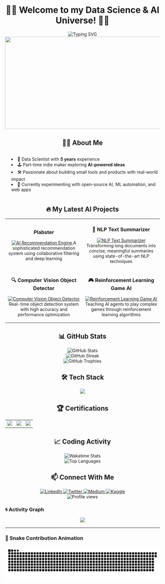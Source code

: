 # <div align="center">👨‍💻 Welcome to my Data Science & AI Universe! 👨‍💻</div>

<div align="center">
  <img src="https://readme-typing-svg.herokuapp.com?font=Fira+Code&size=25&duration=3000&pause=1000&color=36BCF7&center=true&vCenter=true&width=600&lines=5%2B+Years+of+Data+Science+Experience;AI+Explorer+and+Builder;Turning+Data+into+Actionable+Insights;Creating+the+Future+with+AI" alt="Typing SVG" />
</div>

<div align="center">
  <img src="https://media.giphy.com/media/v1.Y2lkPTc5MGI3NjExeHo3cWt2czV0YWM2c2tmamwwbjI3YnB2a3dqbDYwenB3cHJibHAyMiZlcD12MV9pbnRlcm5hbF9naWZfYnlfaWQmY3Q9Zw/f3iwJFOVOwuy7K6FFw/giphy.gif" width="600" height="300"/>
</div>

## <div align="center">👨‍💻 About Me</div>

<div align="center">
  <ul align="left" style="list-style-position: inside; padding-left: 20px; display: inline-block; text-align: left;">
    <li>🧠 Data Scientist with <b>5 years</b> experience</li>
    <li>🕹️ Part-time indie maker exploring <b>AI-powered ideas</b></li>
    <li>🛠️ Passionate about building small tools and products with real-world impact</li>
    <li>🎯 Currently experimenting with open-source AI, ML automation, and web apps</li>
  </ul>
</div>

## <div align="center">🔥 My Latest AI Projects</div>

<div align="center">
  <table>
    <tr>
      <td width="50%">
        <h3 align="center">Plabster</h3>
        <p align="center">
          <a href="https://www.plabster.com" target="_blank">
            <img src="https://www.plabster.com/logo.png" width="100%" alt="AI Recommendation Engine"/>
          </a>
          <span>A sophisticated recommendation system using collaborative filtering and deep learning</span>
        </p>
      </td>
      <td width="50%">
        <h3 align="center">🧠 NLP Text Summarizer</h3>
        <p align="center">
          <a href="https://github.com/muneebable/nlp-text-summarizer" target="_blank">
            <img src="https://media.giphy.com/media/v1.Y2lkPTc5MGI3NjExeWh4OTM2MnN3ZjdmZnMzdHdnOHcwdWNrOGpvYnVtdndvYXE3NGxvaiZlcD12MV9pbnRlcm5hbF9naWZfYnlfaWQmY3Q9Zw/3oKIPEqDGUULpEU0aQ/giphy.gif" width="100%" alt="NLP Text Summarizer"/>
          </a>
          <span>Transforming long documents into concise, meaningful summaries using state-of-the-art NLP techniques</span>
        </p>
      </td>
    </tr>
    <tr>
      <td width="50%">
        <h3 align="center">🔍 Computer Vision Object Detector</h3>
        <p align="center">
          <a href="https://github.com/muneebable/object-detection" target="_blank">
            <img src="https://media.giphy.com/media/v1.Y2lkPTc5MGI3NjExcm5zYnpzYnY5b3FicDZpNjZvb29wdGVwazZtcDcwNHprbWFrZTg4ayZlcD12MV9pbnRlcm5hbF9naWZfYnlfaWQmY3Q9Zw/3o7bu3XilJ5BOiSGic/giphy.gif" width="100%" alt="Computer Vision Object Detector"/>
          </a>
          <span>Real-time object detection system with high accuracy and performance optimization</span>
        </p>
      </td>
      <td width="50%">
        <h3 align="center">🎮 Reinforcement Learning Game AI</h3>
        <p align="center">
          <a href="https://github.com/muneebable/rl-game-ai" target="_blank">
            <img src="https://media.giphy.com/media/v1.Y2lkPTc5MGI3NjExeTM5MW55c2w1OTR1bGtrN2Q5NW5mYXV2NnRyeXVrY2ltdWhpcTF1YSZlcD12MV9pbnRlcm5hbF9naWZfYnlfaWQmY3Q9Zw/MeJgB3yMMwIaHmKD4z/giphy.gif" width="100%" alt="Reinforcement Learning Game AI"/>
          </a>
          <span>Teaching AI agents to play complex games through reinforcement learning algorithms</span>
        </p>
      </td>
    </tr>
  </table>
</div>

## <div align="center">📊 GitHub Stats</div>

<div align="center">
  <img src="https://github-readme-stats.vercel.app/api?username=muneebable&show_icons=true&theme=radical&count_private=true" alt="GitHub Stats" />
</div>

<div align="center">
  <img src="https://github-readme-streak-stats.herokuapp.com/?user=muneebable&theme=radical" alt="GitHub Streak" />
</div>

<div align="center">
  <img src="https://github-profile-trophy.vercel.app/?username=muneebable&theme=radical&column=7&margin-w=15&margin-h=15" alt="GitHub Trophies" />
</div>

## <div align="center">🛠️ Tech Stack</div>

<p align="center">
  <img src="https://skillicons.dev/icons?i=python,tensorflow,pytorch,fastapi,js,react,nextjs,tailwind,git,github,postgresql,mongodb,aws,docker&perline=7&theme=dark" />
</p>

## <div align="center">🏆 Certifications</div>

<div align="center">
  <table>
    <tr>
      <td align="center">
        <img width="70px" src="https://img.shields.io/badge/AWS-Certified_Machine_Learning-FF9900?style=for-the-badge&logo=amazon-aws&logoColor=white" />
      </td>
      <td align="center">
        <img width="70px" src="https://img.shields.io/badge/GCP-Professional_Data_Engineer-4285F4?style=for-the-badge&logo=google-cloud&logoColor=white" />
      </td>
      <td align="center">
        <img width="70px" src="https://img.shields.io/badge/DeepLearning.AI-Specialization-0056D2?style=for-the-badge" />
      </td>
    </tr>
  </table>
</div>

## <div align="center">📈 Coding Activity</div>

<div align="center">
  <img src="https://github-readme-stats.vercel.app/api/wakatime?username=muneebable&theme=radical" alt="Wakatime Stats" />
</div>

<div align="center">
  <img src="https://github-readme-stats.vercel.app/api/top-langs/?username=muneebable&layout=compact&theme=radical&hide=html,css" alt="Top Languages" />
</div>


## <div align="center">📫 Connect With Me</div>

<div align="center">
  <a href="https://www.linkedin.com/in/muneeb--ul--hassan">
    <img alt="LinkedIn" src="https://img.shields.io/badge/LinkedIn-0077B5?style=for-the-badge&logo=linkedin&logoColor=white" />
  </a>
  <a href="https://twitter.com/muneebable">
    <img alt="Twitter" src="https://img.shields.io/badge/Twitter-1DA1F2?style=for-the-badge&logo=twitter&logoColor=white" />
  </a>
  <a href="https://medium.com/@muneebable">
    <img alt="Medium" src="https://img.shields.io/badge/Medium-12100E?style=for-the-badge&logo=medium&logoColor=white" />
  </a>
  <a href="https://kaggle.com/muneeb2405">
    <img alt="Kaggle" src="https://img.shields.io/badge/Kaggle-20BEFF?style=for-the-badge&logo=kaggle&logoColor=white" />
  </a>
</div>

<div align="center">
  <img src="https://komarev.com/ghpvc/?username=muneebable&color=blueviolet&style=flat-square&label=Profile+Views" alt="Profile views" />
</div>

### 🌀 Activity Graph

<p align="center">
  <img src="https://github-readme-activity-graph.vercel.app/graph?username=muneebable&theme=github-compact&color=AA77FF&bg_color=0d1117&hide_border=true" />
</p>

---

### 🐍 Snake Contribution Animation

<p align="center">
  <img src="https://raw.githubusercontent.com/muneebable/muneebable/output/github-contribution-grid-snake-dark.svg" />
</p>

